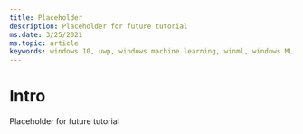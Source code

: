 ```yaml
---
title: Placeholder
description: Placeholder for future tutorial
ms.date: 3/25/2021
ms.topic: article
keywords: windows 10, uwp, windows machine learning, winml, windows ML, tutorials, pytorch
---
```


# Intro 

Placeholder for future tutorial
